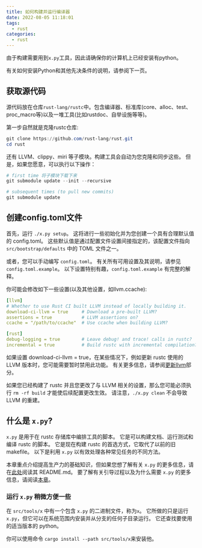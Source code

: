 ```yaml
---
title: 如何构建并运行编译器
date: 2022-08-05 11:18:01
tags:
  - rust
categories:
  - rust
---
```

由于构建需要用到`x.py`工具，因此请确保你的计算机上已经安装有python。

有关如何安装Python和其他先决条件的说明，请参阅下一页。

## 获取源代码
源代码放在仓库`rust-lang/rustc`中。包含编译器、标准库(core、alloc、test、proc_macro等)以及一堆工具(比如rustdoc、自举设施等等)。

第一步自然就是克隆rustc仓库:
```powershell
git clone https://github.com/rust-lang/rust.git
cd rust
```
还有 LLVM、clippy、miri 等子模块。构建工具会自动为您克隆和同步这些。 但是，如果您愿意，可以执行以下操作：
```powershell
# first time 将子模块下载下来
git submodule update --init --recursive

# subsequent times (to pull new commits)
git submodule update
```
## 创建config.toml文件
首先，运行 `./x.py setup`。 这将进行一些初始化并为您创建一个具有合理默认值的 config.toml。 这些默认值是通过配置文件设置间接指定的，该配置文件指向 `src/bootstrap/defaults` 中的 TOML 文件之一。

或者，您可以手动编写 `config.toml`。 有关所有可用设置及其说明，请参见 `config.toml.example`。 以下设置特别有趣，`config.toml.example` 有完整的解释。

你可能会修改如下一些设置(以及其他设置，如llvm.ccache):
```yml
[llvm]
# Whether to use Rust CI built LLVM instead of locally building it.
download-ci-llvm = true     # Download a pre-built LLVM?
assertions = true           # LLVM assertions on?
ccache = "/path/to/ccache"  # Use ccache when building LLVM?

[rust]
debug-logging = true        # Leave debug! and trace! calls in rustc?
incremental = true          # Build rustc with incremental compilation?

```
如果设置 download-ci-llvm = true，在某些情况下，例如更新 rustc 使用的 LLVM 版本时，您可能需要暂时禁用此功能。 有关更多信息，请参阅[更新llvm](https://rustc-dev-guide.rust-lang.org/backend/updating-llvm.html#feature-updates)部分。

如果您已经构建了 rustc 并且您更改了与 LLVM 相关的设置，那么您可能必须执行 `rm -rf build` 才能使后续配置更改生效。 请注意，`./x.py clean` 不会导致 LLVM 的重建。

## 什么是 `x.py`?
`x.py` 是用于在 rustc 存储库中编排工具的脚本。 它是可以构建文档、运行测试和编译 rustc 的脚本。 它是现在构建 rustc 的首选方式，它取代了以前的旧 makefile。 以下是利用 `x.py` 以有效处理各种常见任务的不同方法。

本章重点介绍提高生产力的基础知识，但如果您想了解有关 `x.py` 的更多信息，请在[此处](https://github.com/rust-lang/rust/blob/master/src/bootstrap/README.md)阅读其 README.md。 要了解有关引导过程以及为什么需要 `x.py` 的更多信息，请阅读[本章](https://rustc-dev-guide.rust-lang.org/building/bootstrapping.html)。

### 运行 `x.py` 稍微方便一些
在 `src/tools/x` 中有一个包含 `x.py` 的二进制文件，称为`x`。 它所做的只是运行 `x.py`，但它可以在系统范围内安装并从分支的任何子目录运行。 它还查找要使用的适当版本的 python。

你可以使用命令 `cargo install --path src/tools/x`来安装他。



